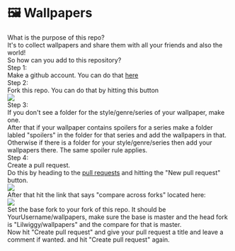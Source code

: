 # 🖼️ Wallpapers

What is the purpose of this repo?
<br>
It's to collect wallpapers and share them with all your friends and also the world!
<br>
So how can you add to this repository?
<br>
Step 1:
<br>
Make a github account. You can do that [here](https://github.com/join)
<br>
Step 2:
<br>
Fork this repo. You can do that by hitting this button
<br>
<img src="http://i63.tinypic.com/x0tksg.png">
<br>
Step 3:
<br>
If you don't see a folder for the style/genre/series of your wallpaper, make one.
<br>
After that if your wallpaper contains spoilers for a series make a folder labled "spoilers" in the folder for that series and add the wallpapers in that.
<br>
Otherwise if there is a folder for your style/genre/series then add your wallpapers there. The same spoiler rule applies.
<br>
Step 4:
<br>
Create a pull request.
<br>
Do this by heading to the [pull requests](https://github.com/Lilwiggy/wallpapers/pulls) and hitting the "New pull request" button.
<br>
<img src="http://i66.tinypic.com/30bn294.png">
<br>
After that hit the link that says "compare across forks" located here:
<br>
<img src="http://i63.tinypic.com/15gw2o9.png">
<br>
Set the base fork to your fork of this repo. It should be YourUsername/wallpapers, make sure the base is master and the head fork is "Lilwiggy/wallpapers" and the compare for that is master.
<br>
Now hit "Create pull request" and give your pull request a title and leave a comment if wanted. and hit "Create pull request" again.
